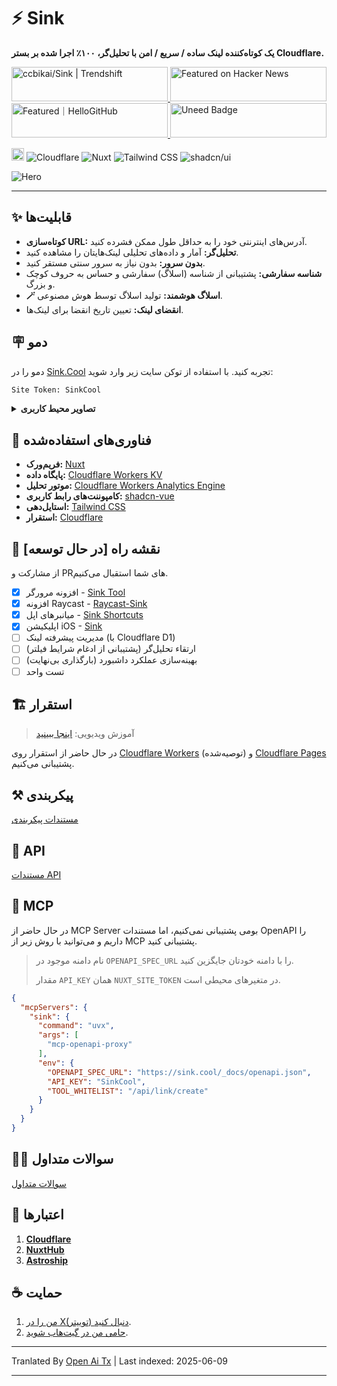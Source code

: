 # ⚡ Sink

**یک کوتاه‌کننده لینک ساده / سریع / امن با تحلیل‌گر، ۱۰۰٪ اجرا شده بر بستر Cloudflare.**

<a href="https://trendshift.io/repositories/10421" target="_blank">
  <img
    src="https://trendshift.io/api/badge/repositories/10421"
    alt="ccbikai/Sink | Trendshift"
    width="250"
    height="55"
  />
</a>
<a href="https://news.ycombinator.com/item?id=40843683" target="_blank">
  <img
    src="https://hackernews-badge.vercel.app/api?id=40843683"
    alt="Featured on Hacker News"
    width="250"
    height="55"
  />
</a>
<a href="https://hellogithub.com/repository/57771fd91d1542c7a470959b677a9944" target="_blank">
  <img
    src="https://abroad.hellogithub.com/v1/widgets/recommend.svg?rid=57771fd91d1542c7a470959b677a9944&claim_uid=qi74Zp23wYKeAVB&theme=neutral"
    alt="Featured｜HelloGitHub"
    width="250"
    height="55"
  />
</a>
<a href="https://www.uneed.best/tool/sink" target="_blank">
  <img
    src="https://www.uneed.best/POTW1.png"
    alt="Uneed Badge"
    width="250"
    height="55"
  />
</a>

[<img src="https://devin.ai/assets/deepwiki-badge.png" alt="DeepWiki" height="20"/>](https://deepwiki.com/ccbikai/Sink)
![Cloudflare](https://img.shields.io/badge/Cloudflare-F69652?style=flat&logo=cloudflare&logoColor=white)
![Nuxt](https://img.shields.io/badge/Nuxt-00DC82?style=flat&logo=nuxtdotjs&logoColor=white)
![Tailwind CSS](https://img.shields.io/badge/Tailwind%20CSS-06B6D4?style=flat&logo=tailwindcss&logoColor=white)
![shadcn/ui](https://img.shields.io/badge/shadcn/ui-000000?style=flat&logo=shadcnui&logoColor=white)

![Hero](https://raw.githubusercontent.com/ccbikai/Sink/master/public/image.png)

----

## ✨ قابلیت‌ها

- **کوتاه‌سازی URL:** آدرس‌های اینترنتی خود را به حداقل طول ممکن فشرده کنید.
- **تحلیل‌گر:** آمار و داده‌های تحلیلی لینک‌هایتان را مشاهده کنید.
- **بدون سرور:** بدون نیاز به سرور سنتی مستقر کنید.
- **شناسه سفارشی:** پشتیبانی از شناسه (اسلاگ) سفارشی و حساس به حروف کوچک و بزرگ.
- **🪄 اسلاگ هوشمند:** تولید اسلاگ توسط هوش مصنوعی.
- **انقضای لینک:** تعیین تاریخ انقضا برای لینک‌ها.

## 🪧 دمو

دمو را در [Sink.Cool](https://sink.cool/dashboard) تجربه کنید. با استفاده از توکن سایت زیر وارد شوید:

```txt
Site Token: SinkCool
```

<details>
  <summary><b>تصاویر محیط کاربری</b></summary>
  <img alt="Analytics" src="https://raw.githubusercontent.com/ccbikai/Sink/master/docs/images/sink.cool_dashboard.png"/>
  <img alt="Links" src="https://raw.githubusercontent.com/ccbikai/Sink/master/docs/images/sink.cool_dashboard_links.png"/>
  <img alt="Link Analytics" src="https://raw.githubusercontent.com/ccbikai/Sink/master/docs/images/sink.cool_dashboard_link_slug.png"/>
</details>

## 🧱 فناوری‌های استفاده‌شده

- **فریم‌ورک:** [Nuxt](https://nuxt.com/)
- **پایگاه داده:** [Cloudflare Workers KV](https://developers.cloudflare.com/kv/)
- **موتور تحلیل:** [Cloudflare Workers Analytics Engine](https://developers.cloudflare.com/analytics/)
- **کامپوننت‌های رابط کاربری:** [shadcn-vue](https://www.shadcn-vue.com/)
- **استایل‌دهی:** [Tailwind CSS](https://tailwindcss.com/)
- **استقرار:** [Cloudflare](https://www.cloudflare.com/)

## 🚗 نقشه راه [در حال توسعه]

از مشارکت و PRهای شما استقبال می‌کنیم.

- [x] افزونه مرورگر
      - [Sink Tool](https://github.com/zhuzhuyule/sink-extension)
- [x] افزونه Raycast
      - [Raycast-Sink](https://github.com/foru17/raycast-sink)
- [x] میانبرهای اپل
      - [Sink Shortcuts](https://s.search1api.com/sink001)
- [x] اپلیکیشن iOS
      - [Sink](https://apps.apple.com/app/id6745417598)
- [ ] مدیریت پیشرفته لینک (با Cloudflare D1)
- [ ] ارتقاء تحلیل‌گر (پشتیبانی از ادغام شرایط فیلتر)
- [ ] بهینه‌سازی عملکرد داشبورد (بارگذاری بی‌نهایت)
- [ ] تست واحد

## 🏗️ استقرار

> آموزش ویدیویی: [اینجا ببینید](https://www.youtube.com/watch?v=MkU23U2VE9E)

در حال حاضر از استقرار روی [Cloudflare Workers](https://raw.githubusercontent.com/ccbikai/Sink/master/docs/deployment/workers.md) (توصیه‌شده) و [Cloudflare Pages](https://raw.githubusercontent.com/ccbikai/Sink/master/docs/deployment/pages.md) پشتیبانی می‌کنیم.

## ⚒️ پیکربندی

[مستندات پیکربندی](https://raw.githubusercontent.com/ccbikai/Sink/master/docs/configuration.md)

## 🔌 API

[مستندات API](https://raw.githubusercontent.com/ccbikai/Sink/master/docs/api.md)

## 🧰 MCP

در حال حاضر از MCP Server بومی پشتیبانی نمی‌کنیم، اما مستندات OpenAPI را داریم و می‌توانید با روش زیر از MCP پشتیبانی کنید.

> نام دامنه موجود در `OPENAPI_SPEC_URL` را با دامنه خودتان جایگزین کنید.
>
> مقدار `API_KEY` همان `NUXT_SITE_TOKEN` در متغیرهای محیطی است.

```json
{
  "mcpServers": {
    "sink": {
      "command": "uvx",
      "args": [
        "mcp-openapi-proxy"
      ],
      "env": {
        "OPENAPI_SPEC_URL": "https://sink.cool/_docs/openapi.json",
        "API_KEY": "SinkCool",
        "TOOL_WHITELIST": "/api/link/create"
      }
    }
  }
}
```

## 🙋🏻 سوالات متداول

[سوالات متداول](https://raw.githubusercontent.com/ccbikai/Sink/master/docs/faqs.md)

## 💖 اعتبارها

1. [**Cloudflare**](https://www.cloudflare.com/)
2. [**NuxtHub**](https://hub.nuxt.com/)
3. [**Astroship**](https://astroship.web3templates.com/)

## ☕ حمایت

1. [من را در X(توییتر) دنبال کنید](https://404.li/kai).
2. [حامی من در گیت‌هاب شوید](https://github.com/sponsors/ccbikai).

---

Tranlated By [Open Ai Tx](https://github.com/OpenAiTx/OpenAiTx) | Last indexed: 2025-06-09

---
